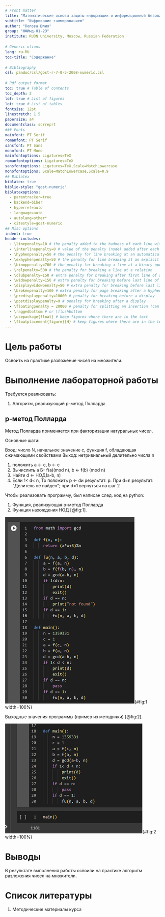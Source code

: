 ```yaml
---
# Front matter
title: "Математические основы защиты информации и информационной безопасности. Отчет по лабораторной работе №6"
subtitle: "Шифрование гаммированием"
author: "Попова Юлия"
group: "НФИмд-01-23"
institute: RUDN University, Moscow, Russian Federation

# Generic otions
lang: ru-RU
toc-title: "Содержание"

# Bibliography
csl: pandoc/csl/gost-r-7-0-5-2008-numeric.csl

# Pdf output format
toc: true # Table of contents
toc_depth: 2
lof: true # List of figures
lot: true # List of tables
fontsize: 12pt
linestretch: 1.5
papersize: a4
documentclass: scrreprt
### Fonts
mainfont: PT Serif
romanfont: PT Serif
sansfont: PT Sans
monofont: PT Mono
mainfontoptions: Ligatures=TeX
romanfontoptions: Ligatures=TeX
sansfontoptions: Ligatures=TeX,Scale=MatchLowercase
monofontoptions: Scale=MatchLowercase,Scale=0.9
## Biblatex
biblatex: true
biblio-style: "gost-numeric"
biblatexoptions:
  - parentracker=true
  - backend=biber
  - hyperref=auto
  - language=auto
  - autolang=other*
  - citestyle=gost-numeric
## Misc options
indent: true
header-includes:
  - \linepenalty=10 # the penalty added to the badness of each line within a paragraph (no associated penalty node) Increasing the value makes tex try to have fewer lines in the paragraph.
  - \interlinepenalty=0 # value of the penalty (node) added after each line of a paragraph.
  - \hyphenpenalty=50 # the penalty for line breaking at an automatically inserted hyphen
  - \exhyphenpenalty=50 # the penalty for line breaking at an explicit hyphen
  - \binoppenalty=700 # the penalty for breaking a line at a binary operator
  - \relpenalty=500 # the penalty for breaking a line at a relation
  - \clubpenalty=150 # extra penalty for breaking after first line of a paragraph
  - \widowpenalty=150 # extra penalty for breaking before last line of a paragraph
  - \displaywidowpenalty=50 # extra penalty for breaking before last line before a display math
  - \brokenpenalty=100 # extra penalty for page breaking after a hyphenated line
  - \predisplaypenalty=10000 # penalty for breaking before a display
  - \postdisplaypenalty=0 # penalty for breaking after a display
  - \floatingpenalty = 20000 # penalty for splitting an insertion (can only be split footnote in standard LaTeX)
  - \raggedbottom # or \flushbottom
  - \usepackage{float} # keep figures where there are in the text
  - \floatplacement{figure}{H} # keep figures where there are in the text
---
```


# Цель работы

Освоить на практике разложение чисел на множители.

# Выполнение лабораторной работы

Требуется реализовать:

1. Алгоритм, реализующий p-метод Полларда

## p-метод Полларда

Метод Полларда применяется при факторизации натуральных чисел.

Основные шаги:

Вход: число N, начальное значение c, функция f, обладающая сжимающими свойствами
Выход: нетривиальный делительно числа n
1) положить a <- c, b  <- c
2) Вычислить a Б- f(a)(mod n), b <- f(b) (mod n)
3) Найти d <- НОД(a-b, n)
4) Если 1< d< n, То положить p <- dи результат: p. При d=n результат: "Делитель не найден"; при d=1 вернуться на шаг 2

Чтобы реализовать программу, был написан след. код на python:

1. Функция, реализующая p-метод Полларда
2. Функция нахождения НОД [@fig:1].

![main_func](image/1.png){#fig:1 width=100%}

Выходные значения программы (пример из методички) [@fig:2].

![output](image/2.png){#fig:2 width=100%}


# Выводы

В результате выполнения работы освоили на практике алгоритм разложения чисел на множители.

# Список литературы

1. Методические материалы курса
